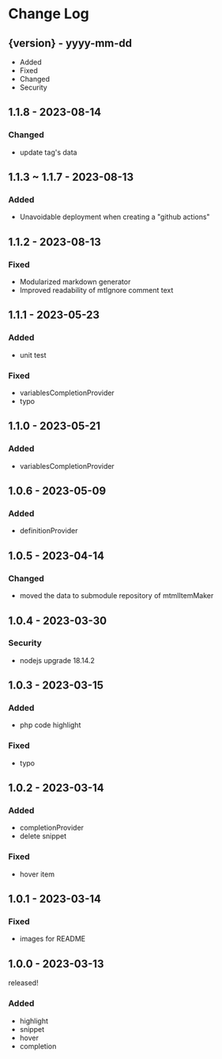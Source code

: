 # Change Log

## {version} - yyyy-mm-dd

- Added
- Fixed
- Changed
- Security

## 1.1.8 - 2023-08-14

### Changed

- update tag's data

## 1.1.3 ~ 1.1.7 - 2023-08-13

### Added

- Unavoidable deployment when creating a "github actions"

## 1.1.2 - 2023-08-13

### Fixed

- Modularized markdown generator
- Improved readability of mtIgnore comment text

## 1.1.1 - 2023-05-23

### Added

- unit test

### Fixed

- variablesCompletionProvider
- typo

## 1.1.0 - 2023-05-21

### Added

- variablesCompletionProvider

## 1.0.6 - 2023-05-09

### Added

- definitionProvider

## 1.0.5 - 2023-04-14

### Changed

- moved the data to submodule repository of mtmlItemMaker

## 1.0.4 - 2023-03-30

### Security

- nodejs upgrade 18.14.2

## 1.0.3 - 2023-03-15

### Added

- php code highlight

### Fixed

- typo

## 1.0.2 - 2023-03-14

### Added

- completionProvider
- delete snippet

### Fixed

- hover item

## 1.0.1 - 2023-03-14

### Fixed

- images for README

## 1.0.0 - 2023-03-13

released!

### Added

- highlight
- snippet
- hover
- completion
